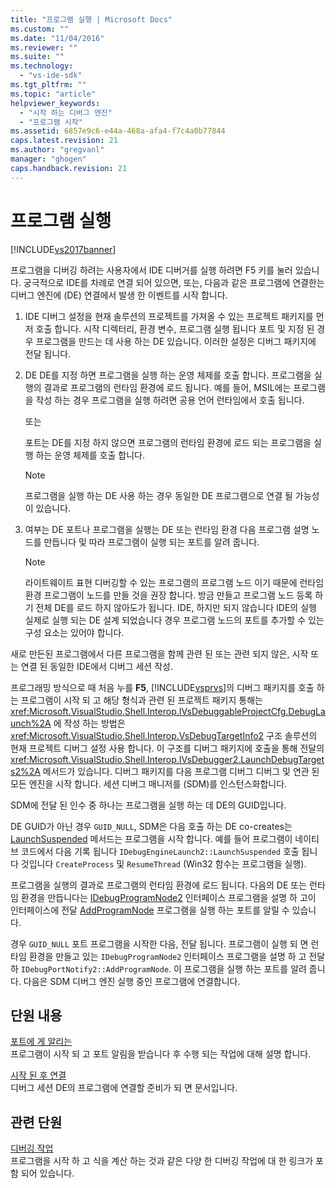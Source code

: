 ```yaml
---
title: "프로그램 실행 | Microsoft Docs"
ms.custom: ""
ms.date: "11/04/2016"
ms.reviewer: ""
ms.suite: ""
ms.technology: 
  - "vs-ide-sdk"
ms.tgt_pltfrm: ""
ms.topic: "article"
helpviewer_keywords: 
  - "시작 하는 디버그 엔진"
  - "프로그램 시작"
ms.assetid: 6857e9c6-e44a-468a-afa4-f7c4a0b77844
caps.latest.revision: 21
ms.author: "gregvanl"
manager: "ghogen"
caps.handback.revision: 21
---
```

# 프로그램 실행
[!INCLUDE[vs2017banner](../../code-quality/includes/vs2017banner.md)]

프로그램을 디버깅 하려는 사용자에서 IDE 디버거를 실행 하려면 F5 키를 눌러 있습니다.  궁극적으로 IDE를 차례로 연결 되어 있으면, 또는, 다음과 같은 프로그램에 연결한는 디버그 엔진에 \(DE\) 연결에서 발생 한 이벤트를 시작 합니다.  
  
1.  IDE 디버그 설정을 현재 솔루션의 프로젝트를 가져올 수 있는 프로젝트 패키지를 먼저 호출 합니다.  시작 디렉터리, 환경 변수, 프로그램 실행 됩니다 포트 및 지정 된 경우 프로그램을 만드는 데 사용 하는 DE 있습니다.  이러한 설정은 디버그 패키지에 전달 됩니다.  
  
2.  DE DE를 지정 하면 프로그램을 실행 하는 운영 체제를 호출 합니다.  프로그램을 실행의 결과로 프로그램의 런타임 환경에 로드 됩니다.  예를 들어, MSIL에는 프로그램을 작성 하는 경우 프로그램을 실행 하려면 공용 언어 런타임에서 호출 됩니다.  
  
     또는  
  
     포트는 DE를 지정 하지 않으면 프로그램의 런타임 환경에 로드 되는 프로그램을 실행 하는 운영 체제를 호출 합니다.  
  
    > [!NOTE]
    >  프로그램을 실행 하는 DE 사용 하는 경우 동일한 DE 프로그램으로 연결 될 가능성이 있습니다.  
  
3.  여부는 DE 포트나 프로그램을 실행는 DE 또는 런타임 환경 다음 프로그램 설명 노드를 만듭니다 및 따라 프로그램이 실행 되는 포트를 알려 줍니다.  
  
    > [!NOTE]
    >  라이트웨이트 표현 디버깅할 수 있는 프로그램의 프로그램 노드 이기 때문에 런타임 환경 프로그램이 노드를 만들 것을 권장 합니다.  방금 만들고 프로그램 노드 등록 하기 전체 DE를 로드 하지 않아도가 됩니다.  IDE, 하지만 되지 않습니다 IDE의 실행 실제로 실행 되는 DE 설계 되었습니다 경우 프로그램 노드의 포트를 추가할 수 있는 구성 요소는 있어야 합니다.  
  
 새로 만든된 프로그램에서 다른 프로그램을 함께 관련 된 또는 관련 되지 않은, 시작 또는 연결 된 동일한 IDE에서 디버그 세션 작성.  
  
 프로그래밍 방식으로 때 처음 누를  **F5**, [!INCLUDE[vsprvs](../../code-quality/includes/vsprvs_md.md)]의 디버그 패키지를 호출 하는 프로그램이 시작 되 고 해당 형식과 관련 된 프로젝트 패키지 통해는 <xref:Microsoft.VisualStudio.Shell.Interop.IVsDebuggableProjectCfg.DebugLaunch%2A> 에 작성 하는 방법은 <xref:Microsoft.VisualStudio.Shell.Interop.VsDebugTargetInfo2> 구조 솔루션의 현재 프로젝트 디버그 설정 사용 합니다.  이 구조를 디버그 패키지에 호출을 통해 전달의 <xref:Microsoft.VisualStudio.Shell.Interop.IVsDebugger2.LaunchDebugTargets2%2A> 메서드가 있습니다.  디버그 패키지를 다음 프로그램 디버그 디버그 및 연관 된 모든 엔진을 시작 합니다. 세션 디버그 매니저를 \(SDM\)를 인스턴스화합니다.  
  
 SDM에 전달 된 인수 중 하나는 프로그램을 실행 하는 데 DE의 GUID입니다.  
  
 DE GUID가 아닌 경우 `GUID_NULL`, SDM은 다음 호출 하는 DE co\-creates는 [LaunchSuspended](../../extensibility/debugger/reference/idebugenginelaunch2-launchsuspended.md) 메서드는 프로그램을 시작 합니다.  예를 들어 프로그램이 네이티브 코드에서 다음 기록 됩니다 `IDebugEngineLaunch2::LaunchSuspended` 호출 됩니다 것입니다 `CreateProcess` 및 `ResumeThread` \(Win32 함수는 프로그램을 실행\).  
  
 프로그램을 실행의 결과로 프로그램의 런타임 환경에 로드 됩니다.  다음의 DE 또는 런타임 환경을 만듭니다는 [IDebugProgramNode2](../../extensibility/debugger/reference/idebugprogramnode2.md) 인터페이스 프로그램을 설명 하 고이 인터페이스에 전달 [AddProgramNode](../../extensibility/debugger/reference/idebugportnotify2-addprogramnode.md) 프로그램을 실행 하는 포트를 알릴 수 있습니다.  
  
 경우 `GUID_NULL` 포트 프로그램을 시작한 다음, 전달 됩니다.  프로그램이 실행 되 면 런타임 환경을 만들고 있는 `IDebugProgramNode2` 인터페이스 프로그램을 설명 하 고 전달 하 `IDebugPortNotify2::AddProgramNode`.  이 프로그램을 실행 하는 포트를 알려 줍니다.  다음은 SDM 디버그 엔진 실행 중인 프로그램에 연결합니다.  
  
## 단원 내용  
 [포트에 게 알리는](../../extensibility/debugger/notifying-the-port.md)  
 프로그램이 시작 되 고 포트 알림을 받습니다 후 수행 되는 작업에 대해 설명 합니다.  
  
 [시작 된 후 연결](../../extensibility/debugger/attaching-after-a-launch.md)  
 디버그 세션 DE의 프로그램에 연결할 준비가 되 면 문서입니다.  
  
## 관련 단원  
 [디버깅 작업](../../extensibility/debugger/debugging-tasks.md)  
 프로그램을 시작 하 고 식을 계산 하는 것과 같은 다양 한 디버깅 작업에 대 한 링크가 포함 되어 있습니다.